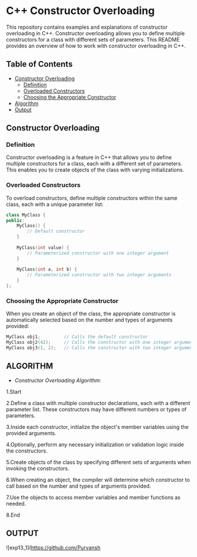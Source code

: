 # C++ Constructor Overloading

This repository contains examples and explanations of constructor overloading in C++. Constructor overloading allows you to define multiple constructors for a class with different sets of parameters. This README provides an overview of how to work with constructor overloading in C++.

## Table of Contents
- [Constructor Overloading](#constructor-overloading)
  - [Definition](#definition)
  - [Overloaded Constructors](#overloaded-constructors)
  - [Choosing the Appropriate Constructor](#choosing-the-appropriate-constructor)
- [Algorithm](#algorithm)
- [Output](#output)

## Constructor Overloading

### Definition

Constructor overloading is a feature in C++ that allows you to define multiple constructors for a class, each with a different set of parameters. This enables you to create objects of the class with varying initializations.

### Overloaded Constructors

To overload constructors, define multiple constructors within the same class, each with a unique parameter list:

```cpp
class MyClass {
public:
    MyClass() {
        // Default constructor
    }
    
    MyClass(int value) {
        // Parameterized constructor with one integer argument
    }
    
    MyClass(int a, int b) {
        // Parameterized constructor with two integer arguments
    }
};
```

### Choosing the Appropriate Constructor

When you create an object of the class, the appropriate constructor is automatically selected based on the number and types of arguments provided:

```cpp
MyClass obj1;         // Calls the default constructor
MyClass obj2(42);     // Calls the constructor with one integer argument
MyClass obj3(1, 2);   // Calls the constructor with two integer arguments
```
## **ALGORITHM**

- *Constructor Overloading Algorithm*:

1.Start

2.Define a class with multiple constructor declarations, each with a different parameter list. These constructors may have different numbers or types of parameters.

3.Inside each constructor, initialize the object's member variables using the provided arguments.

4.Optionally, perform any necessary initialization or validation logic inside the constructors.

5.Create objects of the class by specifying different sets of arguments when invoking the constructors.

6.When creating an object, the compiler will determine which constructor to call based on the number and types of arguments provided.

7.Use the objects to access member variables and member functions as needed.

8.End

## **OUTPUT**


![exp13_1](https://github.com/Purvansh
